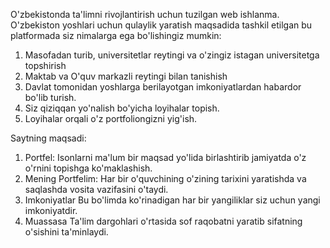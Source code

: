 O'zbekistonda ta'limni rivojlantirish uchun tuzilgan web ishlanma. O'zbekiston yoshlari uchun qulaylik yaratish maqsadida tashkil etilgan bu platformada siz nimalarga ega bo'lishingiz mumkin:
1. Masofadan turib, universitetlar reytingi va o'zingiz istagan universitetga topshirish
2. Maktab va O'quv markazli reytingi bilan tanishish
3. Davlat tomonidan yoshlarga berilayotgan imkoniyatlardan habardor bo'lib turish.
4. Siz qiziqqan yo'nalish bo'yicha loyihalar topish.
5. Loyihalar orqali o'z portfoliongizni yig'ish.

Saytning maqsadi:
1. Portfel:
  Isonlarni ma'lum bir maqsad yo'lida birlashtirib jamiyatda o'z o'rnini topishga ko'maklashish.
2. Mening Portfelim:
  Har bir o'quvchining o'zining tarixini yaratishda va saqlashda vosita vazifasini o'taydi.
3. Imkoniyatlar
  Bu bo'limda ko'rinadigan har bir yangiliklar siz uchun yangi imkoniyatdir.
4. Muassasa
  Ta'lim dargohlari o'rtasida sof raqobatni yaratib sifatning o'sishini ta'minlaydi.
